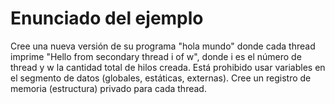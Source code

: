 # Enunciado del ejemplo

Cree una nueva versión de su programa "hola mundo" donde cada thread imprime "Hello from secondary thread i of w", donde i es el número de thread y w la cantidad total de hilos creada. Está prohibido usar variables en el segmento de datos (globales, estáticas, externas). Cree un registro de memoria (estructura) privado para cada thread.
